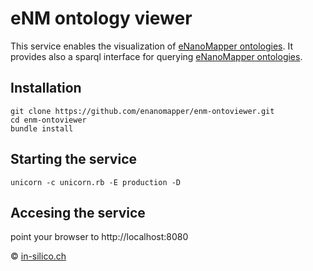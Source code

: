 eNM ontology viewer
===================
This service enables the visualization of [eNanoMapper ontologies](http://www.enanomapper.net/ontology). It provides also a sparql interface for querying [eNanoMapper ontologies](http://www.enanomapper.net/ontology).

Installation
------------
```
git clone https://github.com/enanomapper/enm-ontoviewer.git
cd enm-ontoviewer
bundle install
```

Starting the service
-----------------
`unicorn -c unicorn.rb -E production -D`

Accesing the service
--------------------

point your browser to http://localhost:8080

&copy; [in-silico.ch](http://www.in-silico.ch/)

